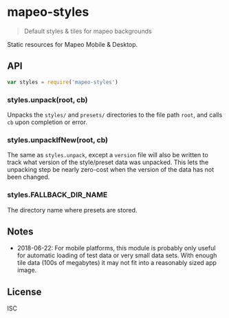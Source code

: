# mapeo-styles
> Default styles & tiles for mapeo backgrounds

Static resources for Mapeo Mobile & Desktop.

## API

```js
var styles = require('mapeo-styles')
```

### styles.unpack(root, cb)

Unpacks the `styles/` and `presets/` directories to the file path `root`, and calls `cb` upon completion or error.

### styles.unpackIfNew(root, cb)

The same as `styles.unpack`, except a `version` file will also be written to track what version of the style/preset data was unpacked. This lets the unpacking step be nearly zero-cost when the version of the data has not been changed.

### styles.FALLBACK_DIR_NAME

The directory name where presets are stored.

## Notes

- 2018-06-22: For mobile platforms, this module is probably only useful for automatic loading of test data or very small data sets. With enough tile data (100s of megabytes) it may not fit into a reasonably sized app image.

## License

ISC

